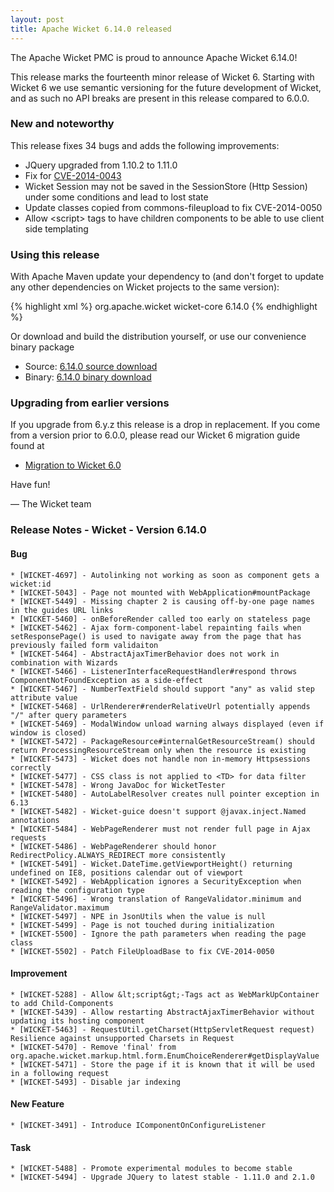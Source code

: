```yaml
---
layout: post
title: Apache Wicket 6.14.0 released
---
```


The Apache Wicket PMC is proud to announce Apache Wicket 6.14.0!

This release marks the fourteenth minor release of Wicket 6. Starting
with Wicket 6 we use semantic versioning for the future development of
Wicket, and as such no API breaks are present in this release compared
to 6.0.0.

### New and noteworthy

This release fixes 34 bugs and adds the following improvements:

 * JQuery upgraded from 1.10.2 to 1.11.0
 * Fix for [CVE-2014-0043](/news/2014/02/21/cve-2014-0043.html)
 * Wicket Session may not be saved in the SessionStore (Http Session) under some conditions and lead to lost state
 * Update classes copied from commons-fileupload to fix CVE-2014-0050
 * Allow &lt;script&gt; tags to have children components to be able to use client side templating



### Using this release

With Apache Maven update your dependency to (and don't forget to
update any other dependencies on Wicket projects to the same version):

{% highlight xml %}
<dependency>
 <groupId>org.apache.wicket</groupId>
 <artifactId>wicket-core</artifactId>
 <version>6.14.0</version>
</dependency>
{% endhighlight %}

Or download and build the distribution yourself, or use our
convenience binary package

* Source: [6.14.0 source download](http://www.apache.org/dyn/closer.cgi/wicket/6.14.0)
* Binary: [6.14.0 binary download](http://www.apache.org/dyn/closer.cgi/wicket/6.14.0/binaries)

### Upgrading from earlier versions

If you upgrade from 6.y.z this release is a drop in replacement. If
you come from a version prior to 6.0.0, please read our Wicket 6
migration guide found at

* [Migration to Wicket 6.0](https://cwiki.apache.org/confluence/display/WICKET/Migration+to+Wicket+6.0)

Have fun!

— The Wicket team

### Release Notes - Wicket - Version 6.14.0


#### Bug
    * [WICKET-4697] - Autolinking not working as soon as component gets a wicket:id
    * [WICKET-5043] - Page not mounted with WebApplication#mountPackage
    * [WICKET-5449] - Missing chapter 2 is causing off-by-one page names in the guides URL links
    * [WICKET-5460] - onBeforeRender called too early on stateless page
    * [WICKET-5462] - Ajax form-component-label repainting fails when setResponsePage() is used to navigate away from the page that has previously failed form validaiton
    * [WICKET-5464] - AbstractAjaxTimerBehavior does not work in combination with Wizards
    * [WICKET-5466] - ListenerInterfaceRequestHandler#respond throws ComponentNotFoundException as a side-effect
    * [WICKET-5467] - NumberTextField should support "any" as valid step attribute value
    * [WICKET-5468] - UrlRenderer#renderRelativeUrl potentially appends "/" after query parameters
    * [WICKET-5469] - ModalWindow unload warning always displayed (even if window is closed)
    * [WICKET-5472] - PackageResource#internalGetResourceStream() should return ProcessingResourceStream only when the resource is existing
    * [WICKET-5473] - Wicket does not handle non in-memory Httpsessions correctly
    * [WICKET-5477] - CSS class is not applied to <TD> for data filter
    * [WICKET-5478] - Wrong JavaDoc for WicketTester
    * [WICKET-5480] - AutoLabelResolver creates null pointer exception in 6.13
    * [WICKET-5482] - Wicket-guice doesn't support @javax.inject.Named annotations
    * [WICKET-5484] - WebPageRenderer must not render full page in Ajax requests
    * [WICKET-5486] - WebPageRenderer should honor RedirectPolicy.ALWAYS_REDIRECT more consistently
    * [WICKET-5491] - Wicket.DateTime.getViewportHeight() returning undefined on IE8, positions calendar out of viewport
    * [WICKET-5492] - WebApplication ignores a SecurityException when reading the configuration type
    * [WICKET-5496] - Wrong translation of RangeValidator.minimum and RangeValidator.maximum
    * [WICKET-5497] - NPE in JsonUtils when the value is null
    * [WICKET-5499] - Page is not touched during initialization
    * [WICKET-5500] - Ignore the path parameters when reading the page class
    * [WICKET-5502] - Patch FileUploadBase to fix CVE-2014-0050


#### Improvement
    * [WICKET-5288] - Allow &lt;script&gt;-Tags act as WebMarkUpContainer to add Child-Components
    * [WICKET-5439] - Allow restarting AbstractAjaxTimerBehavior without updating its hosting component
    * [WICKET-5463] - RequestUtil.getCharset(HttpServletRequest request) Resilience against unsupported Charsets in Request
    * [WICKET-5470] - Remove 'final' from org.apache.wicket.markup.html.form.EnumChoiceRenderer#getDisplayValue
    * [WICKET-5471] - Store the page if it is known that it will be used in a following request
    * [WICKET-5493] - Disable jar indexing

#### New Feature
    * [WICKET-3491] - Introduce IComponentOnConfigureListener


#### Task
    * [WICKET-5488] - Promote experimental modules to become stable
    * [WICKET-5494] - Upgrade JQuery to latest stable - 1.11.0 and 2.1.0
